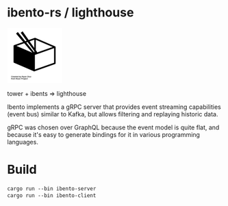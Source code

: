 # ibento-rs / lighthouse

![bento](./bento.png)

tower + ibents => lighthouse

Ibento implements a gRPC server that provides event streaming capabilities
(event bus) similar to Kafka, but allows filtering and replaying historic data.

gRPC was chosen over GraphQL because the event model is quite flat, and because
it's easy to generate bindings for it in various programming languages.

# Build

```
cargo run --bin ibento-server
cargo run --bin ibento-client
```

